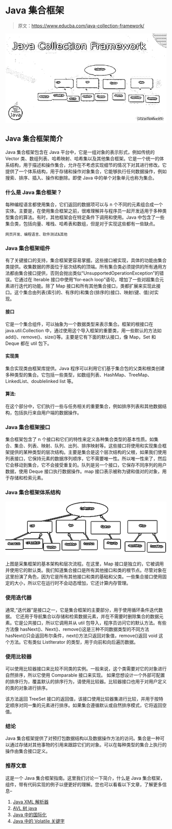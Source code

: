 # Java 集合框架

> 原文：<https://www.educba.com/java-collection-framework/>

![Java Collection Framework](img/de420a93c8463abfdd64b6a2eaded9f0.png)



## Java 集合框架简介

Java 集合框架包含在 Java 平台中，它是一组对象的表示形式，例如传统的 Vector 类、数组列表、哈希映射、哈希集以及其他集合框架。它是一个统一的体系结构，用于描述和操作集合，允许在不考虑实现细节的情况下对其进行修改。它提供了一个体系结构，用于存储和操作对象集合，它能够执行任何数据操作，例如搜索、排序、插入、操作和删除。即使 Java 中的单个对象单元也称为集合。

### 什么是 Java 集合框架？

每种编程语言都使用集合，它们返回的数据项可以与 n 个不同的元素组合成一个实体。主要是，在使用集合框架之前，很难理解并与程序员一起开发适用于多种类型集合的算法。有时，其他框架会在特定条件下调用和使用。Java 中包含了一些集合类，包括向量、堆栈、哈希表和数组，但是对于实现这些都有一些缺点。

<small>网页开发、编程语言、软件测试&其他</small>

### Java 集合框架组件

有了关键接口的支持，集合框架更容易掌握。这些接口被实现，具体的功能由集合类提供。收集数据的界面位于层次结构的顶端。所有集合类必须提供的所有通用方法都由集合接口提供，否则会抛出类似“UnsupportedOperationException”的错误。它通过在 Iterable 接口中使用“for-each loop”语句，增加了一些对超集合元素进行迭代的功能。除了 Map 接口和所有其他集合接口，类都扩展来实现此接口。这个集合由列表(索引的、有序的)和集合(排序的)接口、映射(键、值)对实现。

#### 接口

它是一个集合组件，可以抽象为一个数据类型来表示集合。框架的根接口在 java.util.Collection 中，通过使用这个导入框架的重要类，用一些默认的方法如 add()、remove()、size()等。主要是它有下面的默认接口，像 Map，Set 和 Deque 都在 util 包下。

#### 实现类

集合实现类由框架库提供。Java 程序可以利用它们基于集合包的父类和根类创建多种类型的集合。它包括一些类型，如数组列表、HashMap、TreeMap、LinkedList、doublelinked list 等。

#### 算法:

在这个部分中，它们执行一些与任务相关的重要集合，例如排序列表和其他数据结构，包括执行来自用户端的数据操作。

### Java 集合框架接口

集合框架包含了 n 个接口和它们的特性来定义各种集合类型的基本性质。如集合、集合、列表、映射、队列、出列、排序映射等。这些接口将使用和实现集合框架提供的某种类型的层次结构。主要是集合是这个层次结构的父根，如果我们使用列表接口，它保持元素的数据序列顺序，它不需要唯一性。所以唯一性来了，然后它会移动到集合，它不会接受重复的。队列是另一个接口，它保存不同序列的用户数据，使用 Deque 接口执行数据操作。map 接口表示被称为键和值对的对象，用于存储和检索元素。

### Java 集合框架体系结构

![java framework](img/5cf94c6cdf0f20d9df75215c4b843431.png)



上图是采集框架的基本架构和层次流程。在这里，Map 接口是独立的，它被调用并使用它的默认类。我们知道集合接口是所有其他接口和类的根节点。尽管对象在这里扮演了角色，因为它是所有其他接口和类的基础和父类。一些集合接口使用固定的大小，所以它在运行时不会动态增加，它还计算内存管理。

### 使用迭代器

通常,“迭代器”是接口之一，它是集合框架的主要部分，用于使用循环条件迭代数据。
它还用于导航集合以存储和检索数据元素，并在不需要时删除集合的数据元素。它是公共接口，所以它调用并从 util 包导入，程序员访问它的默认方法。有些方法像 hasNext()、Next()、remove()这是三种不同数据类型的不同方法 hasNext()只会返回布尔条件，next()方法只返回对象值，remove()返回 void 这个方法。它有类似 ListIterator 的类型，用于向前和向后遍历数据。

### 使用比较器

可以使用比较器接口来比较不同类的实例。一般来说，这个类需要对它的对象进行自然排序，所以它使用 Comparable 接口来实现。
如果您想设计一个外部可配置的排序行为，覆盖默认的排序行为，请使用比较器。比较器接口也用于对用户定义的类的对象进行排序。

该方法返回 TreeSet 接口的返回值，该接口使用比较器集进行比较，并用于按特定顺序对同一集的元素进行排序。如果集合遵循默认或自然排序模式，它将返回空值。

### 结论

Java 集合框架提供了对预打包数据结构以及数据操作方法的访问。集合是一种可以通过存储对其他事物的引用来跟踪它们的对象。可以在每种类型的集合上执行的操作由集合接口定义。

### 推荐文章

这是一个 Java 集合框架指南。这里我们讨论一下简介，什么是 Java 集合框架，组件，带有代码实现的例子以便更好的理解。您也可以看看以下文章，了解更多信息–

1.  [Java XML 解析器](https://www.educba.com/java-xml-parser/)
2.  [AVL 树 java](https://www.educba.com/avl-tree-java/)
3.  [Java 中的国际化](https://www.educba.com/internationalization-in-java/)
4.  [Java 中的 Volatile 关键字](https://www.educba.com/volatile-keyword-in-java/)





